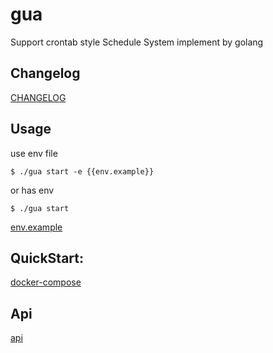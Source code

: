 # gua

Support crontab style Schedule System  implement by golang

## Changelog

[CHANGELOG](./CHANGELOG.md)

## Usage


use env file

```
$ ./gua start -e {{env.example}} 
```


or has env

```
$ ./gua start
```

[env.example](./env.example)



## QuickStart:

[docker-compose](./docker-compose)




## Api

[api](./api.md)

